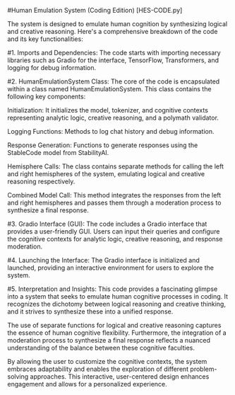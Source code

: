 #Human Emulation System (Coding Edition)  [HES-CODE.py] 

The system is designed to emulate human cognition by synthesizing logical and creative reasoning. Here's a comprehensive breakdown of the code and its key functionalities:

#1. Imports and Dependencies:
The code starts with importing necessary libraries such as Gradio for the interface, TensorFlow, Transformers, and logging for debug information.

#2. HumanEmulationSystem Class:
The core of the code is encapsulated within a class named HumanEmulationSystem. This class contains the following key components:

Initialization: It initializes the model, tokenizer, and cognitive contexts representing analytic logic, creative reasoning, and a polymath validator.

Logging Functions: Methods to log chat history and debug information.

Response Generation: Functions to generate responses using the StableCode model from StabilityAI.

Hemisphere Calls: The class contains separate methods for calling the left and right hemispheres of the system, emulating logical and creative reasoning respectively.

Combined Model Call: This method integrates the responses from the left and right hemispheres and passes them through a moderation process to synthesize a final response.

#3. Gradio Interface (GUI):
The code includes a Gradio interface that provides a user-friendly GUI. Users can input their queries and configure the cognitive contexts for analytic logic, creative reasoning, and response moderation.

#4. Launching the Interface:
The Gradio interface is initialized and launched, providing an interactive environment for users to explore the system.

#5. Interpretation and Insights:
This code provides a fascinating glimpse into a system that seeks to emulate human cognitive processes in coding. It recognizes the dichotomy between logical reasoning and creative thinking, and it strives to synthesize these into a unified response.

The use of separate functions for logical and creative reasoning captures the essence of human cognitive flexibility. Furthermore, the integration of a moderation process to synthesize a final response reflects a nuanced understanding of the balance between these cognitive faculties.

By allowing the user to customize the cognitive contexts, the system embraces adaptability and enables the exploration of different problem-solving approaches. This interactive, user-centered design enhances engagement and allows for a personalized experience.
